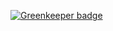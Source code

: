 
[![Greenkeeper badge](https://badges.greenkeeper.io/laopo001/XssPlatform-web.svg)](https://greenkeeper.io/)
